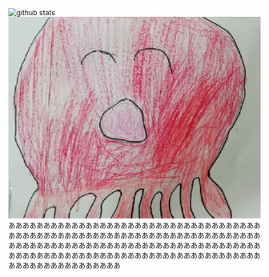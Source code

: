   <img alt="github stats" height="170px" src="https://github-readme-stats.vercel.app/api?username=ukitomo&show_icons=ture" />
<img alt="たこやん" src="https://raw.githubusercontent.com/ukitomo/ukitomo/main/takoyann.webp">
ああああああああああああああああああああああああああああああああああああああああああああああああああああああああああああああああああああああああああああああああああああああああああああああああああああああああああああああああああああああああああああああああああああああああああああああああああああああああああああああああ